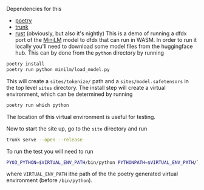 Dependencies for this
* [poetry](https://python-poetry.org/)
* [trunk](https://trunkrs.dev/)
* [rust](https://rustup.rs/) (obviously, but also it's nightly)
This is a demo of running a dfdx port of the [MiniLM](https://huggingface.co/sentence-transformers/all-MiniLM-L6-v2) model to dfdx that can run in WASM.
In order to run it locally you'll need to download some model files from the huggingface hub. This can by done from the `python` directory by running
```sh
poetry install
poetry run python minilm/load_model.py
```

This will create a `sites/tokenize/` path and a `sites/model.safetensors` in the top level `sites` directory. 
The install step will create a virtual environment, which can be determined by running
```sh
poetry run which python
```
The location of this virtual environment is useful for testing.

Now to start the site up, go to the `site` directory and run 
```sh
trunk serve --open --release
```

To run the test you will need to run 
```sh
PYO3_PYTHON=$VIRTUAL_ENV_PATH/bin/python PYTHONPATH=$VIRTUAL_ENV_PATH/lib/python3.11/site-packages cargo test -F pyo3 embeddings
```
where `VIRTUAL_ENV_PATH` ithe path of the the poetry generated virtual environment (before `/bin/python`).


